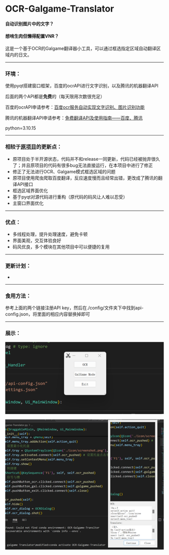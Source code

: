 # OCR-Galgame-Translator



#### 自动识别图片中的文字？

#### 想啃生肉但懒得配置VNR？

这是一个基于OCR的Galgame翻译器小工具，可以通过框选指定区域自动翻译区域内的日文。

---

### 环境：

使用pyqt搭建窗口框架，百度的ocrAPI进行文字识别，以及腾讯的机器翻译API

后面的两个API都是**免费**的（每天限用次数很充足）

百度的ocrAPI申请参考：[百度ocr服务自动实现文字识别、图片识别功能](https://blog.csdn.net/unbuntu_luo/article/details/143216199) 

腾讯的机器翻译API申请参考：[免费翻译API及使用指南——百度、腾讯](https://blog.csdn.net/xiaoxian666/article/details/139954647)

python=3.10.15

---

### 相较于[原项目](https://github.com/jizhihaoSAMA/OCR-GALGAME-SystemTray)的更新点：

- 原项目处于半开源状态，代码并不和release一同更新，代码已经被抛弃很久了；并且原项目的代码有很多bug无法直接运行，在本项目中进行了修正
- 修正了无法进行OCR、Galgame模式框选区域的问题
- 原项目使用爬虫爬取百度翻译，反应速度慢而且经常出错，更改成了腾讯的翻译API接口
- 框选区域界面优化
- 基于pyqt对源代码进行重构（原代码的码风让人难以忍受）
- 主窗口界面优化

---

### 优点：

- 多线程处理，提升处理速度，避免卡顿
- 界面美观，交互体验良好
- 码风优良，多个模块在其他项目中可以便捷的复用

---

### 更新计划：

- 

---

### 食用方法：

参考上面的两个链接注册API key，然后在./config/文件夹下中找到api-config.json，将里面的相应内容替换掉即可

---

### 展示：

![](https://github.com/Bonjir/OCR-Galgame-Translator/blob/main/.github/mainwindow.png)

![](https://github.com/Bonjir/OCR-Galgame-Translator/blob/main/.github/ocrdialog.png)
